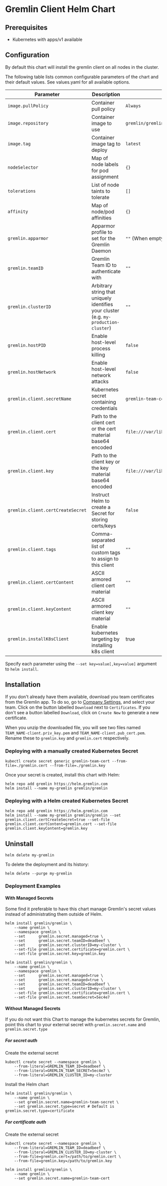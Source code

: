 # Gremlin Client Helm Chart

## Prerequisites

* Kubernetes with apps/v1 available

## Configuration

By default this chart will install the gremlin client on all nodes in the
cluster.

The following table lists common configurable parameters of the chart and
their default values. See values.yaml for all available options.

|       Parameter                        |           Description                                          |                         Default                                             |
|----------------------------------------|----------------------------------------------------------------|-----------------------------------------------------------------------------|
| `image.pullPolicy`                     | Container pull policy                                          | `Always`                                                                    |
| `image.repository`                     | Container image to use                                         | `gremlin/gremlin`                                                           |
| `image.tag`                            | Container image tag to deploy                                  | `latest`                                                                    |
| `nodeSelector`                         | Map of node labels for pod assignment                          | `{}`                                                                        |
| `tolerations`                          | List of node taints to tolerate                                | `[]`                                                                        |
| `affinity`                             | Map of node/pod affinities                                     | `{}`                                                                        |
| `gremlin.apparmor`                     | Apparmor profile to set for the Gremlin Daemon                 | `""` (When empty, no profile is set)                                        |
| `gremlin.teamID`                       | Gremlin Team ID to authenticate with                           | `""`                                                                        |
| `gremlin.clusterID`                   | Arbitrary string that uniquely identifies your cluster (e.g. `my-production-cluster`) | `""`                                                                        |
| `gremlin.hostPID`                      | Enable host-level process killing                              | `false`                                                                     |
| `gremlin.hostNetwork`                  | Enable host-level network attacks                              | `false`                                                                     |
| `gremlin.client.secretName`            | Kubernetes secret containing credentials                       | `gremlin-team-cert`                                                         |
| `gremlin.client.cert`                  | Path to the client cert or the cert material base64 encoded    | `file:///var/lib/gremlin/cert/gremlin.cert`                                 |
| `gremlin.client.key`                   | Path to the client key or the key material base64 encoded      | `file:///var/lib/gremlin/cert/gremlin.key`                                  |
| `gremlin.client.certCreateSecret`      | Instruct Helm to create a Secret for storing certs/keys        | `false`                                                                     |
| `gremlin.client.tags`                  | Comma-separated list of custom tags to assign to this client   | `""`                                                                        |
| `gremlin.client.certContent`           | ASCII armored client cert material                             | `""`                                                                        |
| `gremlin.client.keyContent`            | ASCII armored client key material                              | `""`                                                                        |
| `gremlin.installK8sClient`             | Enable kubernetes targeting by installing k8s client           |  true                                                                       |

Specify each parameter using the `--set key=value[,key=value]` argument to
`helm install`.

## Installation

If you don't already have them available, download you team certificates from the Gremlin app. To do so, go to [Company Settings](https://app.gremlin.com/settings/teams), and select your team. Click on the button labelled `Download` next to `Certificates`. If you don't see a button labelled `Download`, click on `Create New` to generate a new certificate.

When you unzip the downloaded file, you will see two files named `TEAM_NAME-client.priv_key.pem` and `TEAM_NAME-client.pub_cert.pem`. Rename these to `gremlin.key` and `gremlin.cert` respectively.

### Deploying with a manually created Kubernetes Secret

```shell
kubectl create secret generic gremlin-team-cert --from-file=./gremlin.cert --from-file=./gremlin.key
```

Once your secret is created, install this chart with Helm:

```shell
helm repo add gremlin https://helm.gremlin.com
helm install --name my-gremlin gremlin/gremlin
```

### Deploying with a Helm created Kubernetes Secret

```shell
helm repo add gremlin https://helm.gremlin.com
helm install --name my-gremlin gremlin/gremlin --set gremlin.client.certCreateSecret=true --set-file gremlin.client.certContent=gremlin.cert --set-file gremlin.client.keyContent=gremlin.key
```

## Uninstall

```shell
helm delete my-gremlin
```

To delete the deployment and its history:
```shell
helm delete --purge my-gremlin
```

### Deployment Examples

#### With Managed Secrets

Some find it preferable to have this chart manage Gremlin's secret values instead of administrating them outside of Helm.

```shell
helm install gremlin/gremlin \
    --name gremlin \
    --namespace gremlin \
    --set      gremlin.secret.managed=true \
    --set      gremlin.secret.teamID=deadbeef \
    --set      gremlin.secret.clusterID=my-cluster \
    --set-file gremlin.secret.certificate=gremlin.cert \
    --set-file gremlin.secret.key=gremlin.key
```

```shell
helm install gremlin/gremlin \
    --name gremlin \
    --namespace gremlin \
    --set      gremlin.secret.managed=true \
    --set      gremlin.secret.managed=true \
    --set      gremlin.secret.teamID=deadbeef \
    --set      gremlin.secret.clusterID=my-cluster \
    --set-file gremlin.secret.certificate=gremlin.cert \
    --set-file gremlin.secret.teamSecret=5ec4e7
```

#### Without Managed Secrets

If you do not want this Chart to manage the kubernetes secrets for Gremlin, point this chart to your external secret with `gremlin.secret.name` and `gremlin.secret.type`

##### For secret auth
Create the external secret

```shell
kubectl create secret --namespace gremlin \
    --from-literal=GREMLIN_TEAM_ID=deadbeef \
    --from-literal=GREMLIN_TEAM_SECRET=5ec4e7 \
    --from-literal=GREMLIN_CLUSTER_ID=my-cluster
```

Install the Helm chart

```shell
helm install gremlin/gremlin \
    --name gremlin \
    --set gremlin.secret.name=gremlin-team-secret \
    --set gremlin.secret.type=secret # Default is gremlin.secret.type=certificate
```

##### For certificate auth

Create the external secret

```shell
kubectl create secret --namespace gremlin \
    --from-literal=GREMLIN_TEAM_ID=deadbeef \
    --from-literal=GREMLIN_CLUSTER_ID=my-cluster \
    --from-file=gremlin.cert=/path/to/gremlin.cert \
    --from-file=gremlin.key=/path/to/gremlin.key
```

```shell
helm install gremlin/gremlin \
    --name gremlin \
    --set gremlin.secret.name=gremlin-team-cert
```

